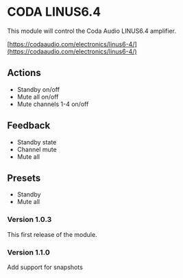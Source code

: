 # CODA LINUS6.4
This module will control the Coda Audio LINUS6.4 amplifier.

[https://codaaudio.com/electronics/linus6-4/](https://codaaudio.com/electronics/linus6-4/)

## Actions
* Standby on/off
* Mute all on/off
* Mute channels 1-4 on/off

## Feedback
* Standby state
* Channel mute
* Mute all

## Presets
* Standby
* Mute all

### Version 1.0.3
This first release of the module.

### Version 1.1.0
Add support for snapshots
